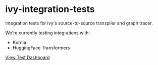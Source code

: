 # ivy-integration-tests
Integration tests for ivy's source-to-source transpiler and graph tracer.

We're currently testing integrations with:
- Kornia
- HuggingFace Transformers

[View Test Dashboard](DASHBOARD.md)
